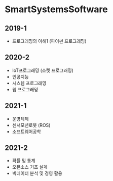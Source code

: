 # SmartSystemsSoftware

## 2019-1
- 프로그래밍의 이해1 (파이썬 프로그래밍)

## 2020-2
- IoT프로그래밍 (소켓 프로그래밍)
- 인공지능
- 시스템 프로그래밍
- 웹 프로그래밍

## 2021-1
- 운영체제
- 센서모션로봇 (ROS)
- 소프트웨어공학

## 2021-2
- 확률 및 통계
- 오픈소스 기초 설계
- 빅데이터 분석 및 경영 활용
